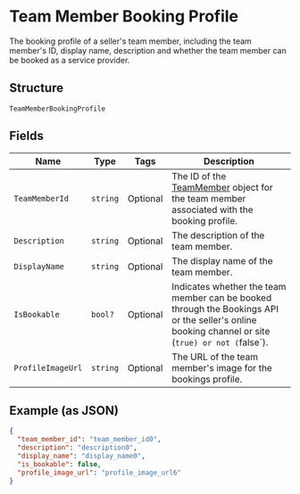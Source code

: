 
# Team Member Booking Profile

The booking profile of a seller's team member, including the team member's ID, display name, description and whether the team member can be booked as a service provider.

## Structure

`TeamMemberBookingProfile`

## Fields

| Name | Type | Tags | Description |
|  --- | --- | --- | --- |
| `TeamMemberId` | `string` | Optional | The ID of the [TeamMember](#type-TeamMember) object for the team member associated with the booking profile. |
| `Description` | `string` | Optional | The description of the team member. |
| `DisplayName` | `string` | Optional | The display name of the team member. |
| `IsBookable` | `bool?` | Optional | Indicates whether the team member can be booked through the Bookings API or the seller's online booking channel or site (`true) or not (`false`). |
| `ProfileImageUrl` | `string` | Optional | The URL of the team member's image for the bookings profile. |

## Example (as JSON)

```json
{
  "team_member_id": "team_member_id0",
  "description": "description0",
  "display_name": "display_name0",
  "is_bookable": false,
  "profile_image_url": "profile_image_url6"
}
```

